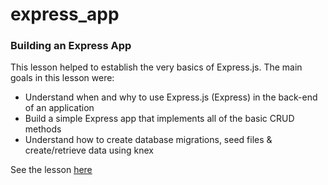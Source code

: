 # express_app

### Building an Express App

This lesson helped to establish the very basics of Express.js. The main goals in this lesson were:
  - Understand when and why to use Express.js (Express) in the back-end of an application
  - Build a simple Express app that implements all of the basic CRUD methods
  - Understand how to create database migrations, seed files & create/retrieve data using knex

See the lesson [here](https://backend.turing.io/module4/lessons/express_knex)
